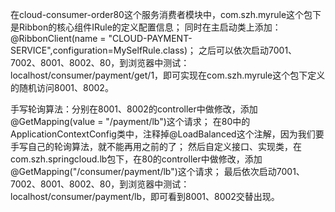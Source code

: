 在cloud-consumer-order80这个服务消费者模块中，com.szh.myrule这个包下是Ribbon的核心组件IRule的定义配置信息；
同时在主启动类上添加：@RibbonClient(name = "CLOUD-PAYMENT-SERVICE",configuration=MySelfRule.class)；
之后可以依次启动7001、7002、8001、8002、80，到浏览器中测试：localhost/consumer/payment/get/1，即可实现在com.szh.myrule这个包下定义的随机访问8001、8002。

手写轮询算法：分别在8001、8002的controller中做修改，添加@GetMapping(value = "/payment/lb")这个请求；
 在80中的ApplicationContextConfig类中，注释掉@LoadBalanced这个注解，因为我们要手写自己的轮询算法，就不能再用之前的了；
 然后自定义接口、实现类，在com.szh.springcloud.lb包下，在80的controller中做修改，添加@GetMapping("/consumer/payment/lb")这个请求；
 最后依次启动7001、7002、8001、8002、80，到浏览器中测试：localhost/consumer/payment/lb，即可看到8001、8002交替出现。
